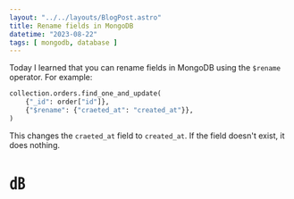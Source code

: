 ```yaml
---
layout: "../../layouts/BlogPost.astro"
title: Rename fields in MongoDB
datetime: "2023-08-22"
tags: [ mongodb, database ]
---
```


Today I learned that you can rename fields in MongoDB using the `$rename` operator. For example:

```py
collection.orders.find_one_and_update(
    {"_id": order["id"]},
    {"$rename": {"craeted_at": "created_at"}},
)
```

This changes the `craeted_at` field to `created_at`. If the field doesn't exist, it does nothing.

# ㏈